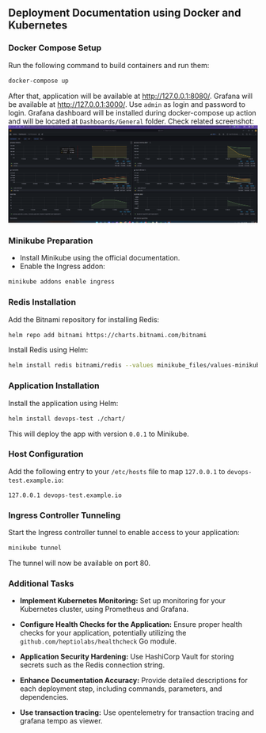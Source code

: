## Deployment Documentation using Docker and Kubernetes

### Docker Compose Setup

Run the following command to build containers and run them:

```bash
docker-compose up
```

After that, application will be available at http://127.0.0.1:8080/. 
Grafana will be available at http://127.0.0.1:3000/. Use `admin` as login and password to login. 
Grafana dashboard will be installed during docker-compose up action and will be located at `Dashboards/General` folder. 
Check related screenshot: 
![screenshot](screenshots/screenshot-grafana.png) 

### Minikube Preparation

- Install Minikube using the official documentation.
- Enable the Ingress addon:

```bash
minikube addons enable ingress
```

### Redis Installation

Add the Bitnami repository for installing Redis:

```bash
helm repo add bitnami https://charts.bitnami.com/bitnami
```

Install Redis using Helm:

```bash
helm install redis bitnami/redis --values minikube_files/values-minikube.yml
```

### Application Installation

Install the application using Helm:

```bash
helm install devops-test ./chart/
```

This will deploy the app with version `0.0.1` to Minikube.

### Host Configuration

Add the following entry to your `/etc/hosts` file to map `127.0.0.1` to `devops-test.example.io`:

```
127.0.0.1 devops-test.example.io
```

### Ingress Controller Tunneling

Start the Ingress controller tunnel to enable access to your application:

```bash
minikube tunnel
```

The tunnel will now be available on port 80.

### Additional Tasks

- **Implement Kubernetes Monitoring:** Set up monitoring for your Kubernetes cluster, using Prometheus and Grafana.
  
- **Configure Health Checks for the Application:** Ensure proper health checks for your application, potentially utilizing the `github.com/heptiolabs/healthcheck` Go module.

- **Application Security Hardening:** Use HashiCorp Vault for storing secrets such as the Redis connection string.

- **Enhance Documentation Accuracy:** Provide detailed descriptions for each deployment step, including commands, parameters, and dependencies.

- **Use transaction tracing:** Use opentelemetry for transaction tracing and grafana tempo as viewer.
